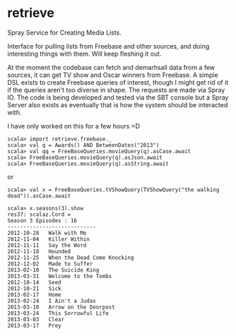 retrieve
========

Spray Service for Creating Media Lists.

Interface for pulling lists from Freebase and other sources, and doing interesting things with them. Will keep fleshing it out. 

At the moment the codebase can fetch and demarhsall data from a few sources, it can get TV show and Oscar winners from Freebase. A simple DSL exists to create Freebase queries of interest, though I might get rid of it if the queries aren't too diverse in shape. The requests are made via Spray IO. The code is being developed and tested via the SBT console but a Spray Server also exists as eventually that is how the system should be interacted with.

I have only worked on this for a few hours =D


    scala> import retrieve.freebase._
    scala> val q = Awards() AND BetweenDates("2013")
    scala> val qq = FreeBaseQueries.movieQuery(q).asCase.await
    scala> FreeBaseQueries.movieQuery(q).asJson.await
    scala> FreeBaseQueries.movieQuery(q).asString.await

or 

    scala> val x = FreeBaseQueries.tVShowQuery(TVShowQuery("the walking dead")).asCase.await

    scala> x.seasons(3).show
    res37: scalaz.Cord =
    Season 3 Episodes : 16
    ----------------------------
    2012-10-28   Walk with Me
    2012-11-04   Killer Within
    2012-11-11   Say the Word
    2012-11-18   Hounded
    2012-11-25   When the Dead Come Knocking
    2012-12-02   Made to Suffer
    2013-02-10   The Suicide King
    2013-03-31   Welcome to the Tombs
    2012-10-14   Seed
    2012-10-21   Sick
    2013-02-17   Home
    2013-02-24   I Ain't a Judas
    2013-03-10   Arrow on the Doorpost
    2013-03-24   This Sorrowful Life
    2013-03-03   Clear
    2013-03-17   Prey
